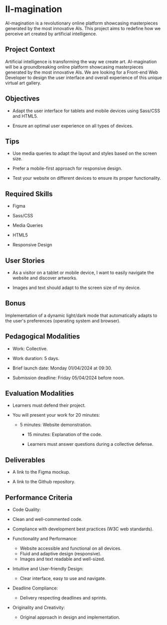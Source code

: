 # II-magination



AI-magination is a revolutionary online platform showcasing masterpieces generated by the most innovative AIs. This project aims to redefine how we perceive art created by artificial intelligence.



## Project Context



Artificial intelligence is transforming the way we create art. AI-magination will be a groundbreaking online platform showcasing masterpieces generated by the most innovative AIs. We are looking for a Front-end Web Developer to design the user interface and overall experience of this unique virtual art gallery.



## Objectives



- Adapt the user interface for tablets and mobile devices using Sass/CSS and HTML5.

- Ensure an optimal user experience on all types of devices.



## Tips



- Use media queries to adapt the layout and styles based on the screen size.

- Prefer a mobile-first approach for responsive design.

- Test your website on different devices to ensure its proper functionality.



## Required Skills



- Figma

- Sass/CSS

- Media Queries

- HTML5

- Responsive Design



## User Stories



- As a visitor on a tablet or mobile device, I want to easily navigate the website and discover artworks.

- Images and text should adapt to the screen size of my device.



## Bonus



Implementation of a dynamic light/dark mode that automatically adapts to the user's preferences (operating system and browser).



## Pedagogical Modalities



- Work: Collective.

- Work duration: 5 days.

- Brief launch date: Monday 01/04/2024 at 09:30.

- Submission deadline: Friday 05/04/2024 before noon.



## Evaluation Modalities



- Learners must defend their project.

- You will present your work for 20 minutes:

  - 5 minutes: Website demonstration.

    - 15 minutes: Explanation of the code.

    - Learners must answer questions during a collective defense.



## Deliverables



- A link to the Figma mockup.

- A link to the Github repository.



## Performance Criteria



- Code Quality:

- Clean and well-commented code.
- Compliance with development best practices (W3C web standards).

- Functionality and Performance:
    - Website accessible and functional on all devices.
    - Fluid and adaptive design (responsive).
    - Images and text readable and well-sized.

- Intuitive and User-friendly Design:
    - Clear interface, easy to use and navigate.

- Deadline Compliance:
    - Delivery respecting deadlines and sprints.

- Originality and Creativity:
    - Original approach in design and implementation.


